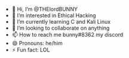- 👋 Hi, I’m @THElordBUNNY
- 👀 I’m interested in Ethical Hacking 
- 🌱 I’m currently learning C and Kali Linux 
- 💞️ I’m looking to collaborate on anything
- 📫 How to reach me bunny#8362 my discord
- 😄 Pronouns: he/him
- ⚡ Fun fact: LOL

<!---
THElordBUNNY/THElordBUNNY is a ✨ special ✨ repository because its `README.md` (this file) appears on your GitHub profile.
You can click the Preview link to take a look at your changes.
--->
